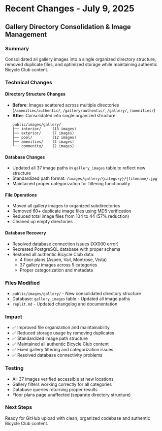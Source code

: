# Recent Changes - July 9, 2025

## Gallery Directory Consolidation & Image Management

### Summary
Consolidated all gallery images into a single organized directory structure, removed duplicate files, and optimized storage while maintaining authentic Bicycle Club content.

### Technical Changes

#### Directory Structure Changes
- **Before**: Images scattered across multiple directories (`/amenities/authentic/`, `/gallery/authentic/`, `/gallery/`, `/amenities/`)
- **After**: Consolidated into single organized structure:
  ```
  public/images/gallery/
  ├── interior/     (13 images)
  ├── exterior/     (7 images)
  ├── pool/         (12 images)
  ├── amenities/    (3 images)
  └── community/    (2 images)
  ```

#### Database Changes
- Updated all 37 image paths in `gallery_images` table to reflect new structure
- Standardized path format: `/images/gallery/{category}/{filename}.jpg`
- Maintained proper categorization for filtering functionality

#### File Operations
- Moved all gallery images to organized subdirectories
- Removed 60+ duplicate image files using MD5 verification
- Reduced total image files from 104 to 44 (57% reduction)
- Cleaned up empty directories

#### Database Recovery
- Resolved database connection issues (XX000 error)
- Recreated PostgreSQL database with proper schema
- Restored all authentic Bicycle Club data:
  - 4 floor plans (Aspen, Vail, Montrose, Vista)
  - 37 gallery images across 5 categories
  - Proper categorization and metadata

### Files Modified
- `public/images/gallery/` - New consolidated directory structure
- Database: `gallery_images` table - Updated all image paths
- `replit.md` - Updated changelog and documentation

### Impact
- ✅ Improved file organization and maintainability
- ✅ Reduced storage usage by removing duplicates
- ✅ Standardized image path structure
- ✅ Maintained all authentic Bicycle Club content
- ✅ Fixed gallery filtering and categorization issues
- ✅ Resolved database connectivity problems

### Testing
- All 37 images verified accessible at new locations
- Gallery filters working correctly for all categories
- Database queries returning proper results
- Floor plans page unaffected (separate directory structure)

### Next Steps
Ready for GitHub upload with clean, organized codebase and authentic Bicycle Club content.